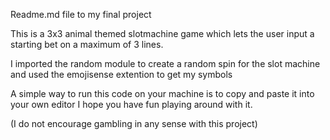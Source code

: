Readme.md file to my final project

This is a 3x3 animal themed slotmachine game which lets the user input a starting bet on a maximum of 3 lines.

I imported the random module to create a random spin for the slot machine and used the emojisense extention to get my symbols

A simple way to run this code on your machine is to copy and paste it into your own editor 
I hope you have fun playing around with it.

(I do not encourage gambling in any sense with this project)

